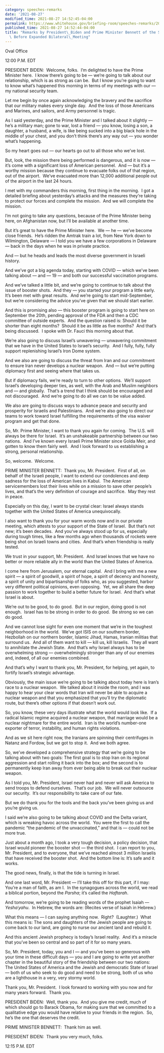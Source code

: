 ```yaml
---
category: speeches-remarks
date: '2021-08-27'
modified_time: 2021-08-27 14:52:45-04:00
permalink: https://www.whitehouse.gov/briefing-room/speeches-remarks/2021/08/27/remarks-by-president-biden-and-prime-minister-bennett-of-the-state-of-israel-before-expanded-bilateral-meeting/
published_time: 2021-08-27 14:52:44-04:00
title: "Remarks by President\_Biden and Prime Minister Bennett of the State of Israel\
  \ Before Expanded Bilateral\_Meeting"
---
```

 
Oval Office

12:00 P.M. EDT

PRESIDENT BIDEN:  Welcome, folks.  I’m delighted to have the Prime
Minister here.  I know there’s going to be — we’re going to talk about
our relationship, which is as strong as can be.  But I know you’re going
to want to know what’s happened this morning in terms of my meetings
with our — my national security team.

Let me begin by once again acknowledging the bravery and the sacrifice
that our military makes every single day.  And the loss of those
Americans and Marines, and sailors, and Army personnel is tragic. 

As I said yesterday, and the Prime Minister and I talked about it
slightly — he’s a military man; gone to war, lost a friend — you know,
losing a son, a daughter, a husband, a wife, is like being sucked into a
big black hole in the middle of your chest, and you don’t think there’s
any way out — you wonder what’s happening.

So my heart goes out — our hearts go out to all those who we’ve lost. 

But, look, the mission there being performed is dangerous, and it is now
— it’s come with a significant loss of American personnel.  And — but
it’s a worthy mission because they continue to evacuate folks out of
that region, out of the airport.  We’ve evacuated more than 12,000
additional people out of the airport in the last 24 hours. 

I met with my commanders this morning, first thing in the morning.  I
got a detailed briefing about yesterday’s attacks and the measures
they’re taking to protect our forces and complete the mission.  And we
will complete the mission.

I’m not going to take any questions, because of the Prime Minister being
here, on Afghanistan now, but I’ll be available at another time.

But it’s great to have the Prime Minister here.  We — he — we’ve become
close friends.  He’s ridden the Amtrak train a lot, from New York down
to Wilmington, Delaware — I told you we have a few corporations in
Delaware — back in the days when he was in private practice.

And — but he heads and leads the most diverse government in Israeli
history. 

And we’ve got a big agenda today, starting with COVID — which we’ve been
talking about — and — 19 — and both our successful vaccination programs.

And we’ve talked a little bit, and we’re going to continue to talk about
the issue of booster shots.  And they — you started your program a
little early.  It’s been met with great results.  And we’re going to
start mid-September, but we’re considering the advice you’ve given that
we should start earlier.

And this is promising also — this booster program is going to start here
on September the 20th, pending approval of the FDA and then a CDC
committee of outside experts.  And the question raised is: Should it be
shorter than eight months?  Should it be as little as five months?  And
that’s being discussed.  I spoke with Dr. Fauci this morning about that.

We’re also going to discuss Israel’s unwavering — unwavering commitment
that we have in the United States to Israel’s security.  And I fully,
fully, fully support replenishing Israel’s Iron Dome system. 

And we also are going to discuss the threat from Iran and our commitment
to ensure Iran never develops a nuclear weapon.  And — but we’re putting
diplomacy first and seeing where that takes us.

But if diplomacy fails, we’re ready to turn to other options.  We’ll
support Israel’s developing deeper ties, as well, with the Arab and
Muslim neighbors and — and globally.  That’s a trend that I think should
be encouraged and not discouraged.  And we’re going to do all we can to
be value added.

We also are going to discuss ways to advance peace and security and
prosperity for Israelis and Palestinians.  And we’re also going to
direct our teams to work toward Israel fulfilling the requirements of
the visa waiver program and get that done.

So, Mr. Prime Minister, I want to thank you again for coming.  The U.S.
will always be there for Israel.  It’s an unshakeable partnership
between our two nations.  And I’ve known every Israeli Prime Minister
since Golda Meir, and gotten to know them fairly well.  And I look
forward to us establishing a strong, personal relationship.

So, welcome.  Welcome.

PRIME MINISTER BENNETT:  Thank you, Mr. President.  First of all, on
behalf of the Israeli people, I want to extend our condolences and deep
sadness for the loss of American lives in Kabul.  The American
servicemembers lost their lives while on a mission to save other
people’s lives, and that’s the very definition of courage and
sacrifice.  May they rest in peace.

Especially on this day, I want to be crystal clear: Israel always stands
together with the United States of America unequivocally. 

I also want to thank you for your warm words now and in our private
meeting, which attests to your support of the State of Israel.  But
that’s not new; it’s been decades.  And you’ve always stood up for us,
especially during tough times, like a few months ago when thousands of
rockets were being shot on Israeli towns and cities.  And that’s when
friendship is really tested. 

We trust in your support, Mr. President.  And Israel knows that we have
no better or more reliable ally in the world than the United States of
America.

I come here from Jerusalem, our eternal capital.  And I bring with me a
new spirit — a spirit of goodwill, a spirit of hope, a spirit of decency
and honesty, a spirit of unity and bipartisanship of folks who, as you
suggested, harbor very different political opinions, even opposing. 
Yet, we all share the deep passion to work together to build a better
future for Israel.  And that’s what Israel is about.

We’re out to be good, to do good.  But in our region, doing good is not
enough.  Israel has to be strong in order to do good.  Be strong so we
can do good.

And we cannot lose sight for even one moment that we’re in the toughest
neighborhood in the world.  We’ve got ISIS on our southern border,
Hezbollah on our northern border, Islamic Jihad, Hamas, Iranian militias
that surround us.  And all of them want to kill — kill us, kill
Israelis.  They all want to annihilate the Jewish State.  And that’s why
Israel always has to be overwhelming strong — overwhelmingly stronger
than any of our enemies and, indeed, of all our enemies combined.

And that’s why I want to thank you, Mr. President, for helping, yet
again, to fortify Israel’s strategic advantage.

Obviously, the main issue we’re going to be talking about today here is
Iran’s race to a nuclear weapon.  We talked about it inside the room,
and I was happy to hear your clear words that Iran will never be able to
acquire a nuclear weapon and that you emphasized that you’ll try the
diplomatic route, but there’s other options if that doesn’t work out.

So, you know, these very days illustrate what the world would look
like.  If a radical Islamic regime acquired a nuclear weapon, that
marriage would be a nuclear nightmare for the entire world.  Iran is the
world’s number-one exporter of terror, instability, and human rights
violations. 

And as we sit here right now, the Iranians are spinning their
centrifuges in Natanz and Fordow, but we got to stop it.  And we both
agree.

So, we’ve developed a comprehensive strategy that we’re going to be
talking about with two goals: The first goal is to stop Iran on its
regional aggression and start rolling it back into the box; and the
second is to permanently keep Iran away from ever being able to break
out their nuclear weapon. 

As I told you, Mr. President, Israel never had and never will ask
America to send troops to defend ourselves.  That’s our job.  We will
never outsource our security.  It’s our responsibility to take care of
our fate. 

But we do thank you for the tools and the back you’ve been giving us and
you’re giving us.

I said we’re also going to be talking about COVID and the Delta variant,
which is wreaking havoc across the world.  You were the first to call
the pandemic “the pandemic of the unvaccinated,” and that is — could not
be more true.

Just about a month ago, I took a very tough decision, a policy decision,
that Israel would pioneer the booster shot — the third shot.  I can
report to you, Mr. President, and to everyone, that we’ve reached almost
3 million Israelis that have received the booster shot.  And the bottom
line is: It’s safe and it works.

The good news, finally, is that the tide is turning in Israel.

And one last word, Mr. President — I’ll take this off for this part, if
I may: You’re a man of faith, as am I.  In the synagogues across the
world, we read a biblical portion, beyond the *Parsha*; it’s called the
*Haftarah*.

And tomorrow, we’re going to be reading words of the prophet Isaiah —
*Yeshaʿyahu*.  In Hebrew, the words are: (Recites verse of Isaiah in
Hebrew.) 

What this means — I can saying anything now.  Right?  (Laughter.)  What
this means is: The sons and daughters of the Jewish people are going to
come back to our land, are going to nurse our ancient land and rebuild
it. 

And this ancient Jewish prophecy is today’s Israel reality.  And it’s a
miracle that you’ve been so central and so part of it for so many
years. 

So, Mr. President, today, you and I — and you’ve been so generous with
your time in these difficult days — you and I are going to write yet
another chapter in the beautiful story of the friendship between our two
nations: The United States of America and the Jewish and democratic
State of Israel — both of us who seek to do good and need to be strong,
both of us who are a lighthouse in a very, very stormy world. 

Thank you, Mr. President.  I look forward to working with you now and
for many years forward.  Thank you.

PRESIDENT BIDEN:  Well, thank you.  And you give me credit, much of
which should go to Barack Obama, for making sure that we committed to a
qualitative edge you would have relative to your friends in the region. 
So, he’s the one that deserves the credit.

PRIME MINISTER BENNETT:  Thank him as well. 

PRESIDENT BIDEN:  Thank you very much, folks.

12:15 P.M. EDT
